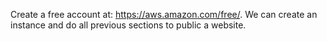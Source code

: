 Create a free account at: https://aws.amazon.com/free/. We can create an instance and do all previous sections to public a website.